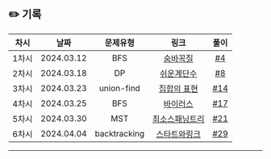 ## ✏️ 기록   

| 차시 |    날짜    | 문제유형 | 링크 | 풀이 |
|:----:|:---------:|:----:|:-----:|:----:|
| 1차시 | 2024.03.12 |  BFS  | [숨바꼭질](https://www.acmicpc.net/problem/1697)  | [#4](https://github.com/AlgoLeadMe/AlgoLeadMe-8/pull/4)|
| 2차시 | 2024.03.18 |   DP  | [쉬운계단수](https://www.acmicpc.net/problem/10844) | [#8](https://github.com/AlgoLeadMe/AlgoLeadMe-8/pull/8)|
| 3차시 | 2024.03.23 |   union-find  | [집합의 표현](https://www.acmicpc.net/problem/1717) | [#14](https://github.com/AlgoLeadMe/AlgoLeadMe-8/pull/14)|
| 4차시 | 2024.03.25 |   BFS  | [바이러스](https://www.acmicpc.net/problem/2606) | [#17](https://github.com/AlgoLeadMe/AlgoLeadMe-8/pull/17)|
| 5차시 | 2024.03.30 |   MST  | [최소스패닝트리](https://www.acmicpc.net/problem/1197) | [#21](https://github.com/AlgoLeadMe/AlgoLeadMe-8/pull/21)|
| 6차시 | 2024.04.04 |  backtracking  | [스타트와링크](https://www.acmicpc.net/problem/14889) | [#29](https://github.com/AlgoLeadMe/AlgoLeadMe-8/pull/29)|



---
